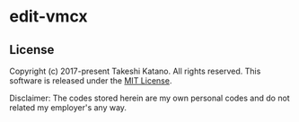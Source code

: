 # edit-vmcx

## License

Copyright (c) 2017-present Takeshi Katano. All rights reserved. This software is released under the [MIT License](https://github.com/tksh164/edit-vmcx/blob/master/LICENSE).

Disclaimer: The codes stored herein are my own personal codes and do not related my employer's any way.
